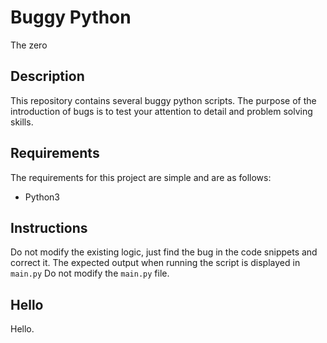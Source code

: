 # Buggy Python
The zero
## Description
This repository contains several buggy python scripts. The purpose of the introduction of bugs is to test your attention to detail and problem solving skills.

## Requirements
The requirements for this project are simple and are as follows:
- Python3

## Instructions
Do not modify the existing logic, just find the bug in the code snippets and correct it.
The expected output when running the script is displayed in `main.py`
Do not modify the `main.py` file.
## Hello
Hello.
